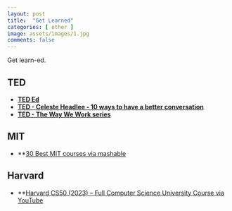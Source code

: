 ```yaml
---
layout: post
title:  "Get Learned"
categories: [ other ]
image: assets/images/1.jpg
comments: false
---
```


Get learn-ed.

## TED

+ **[TED Ed](https://www.youtube.com/@TEDEd)** 
+ **[TED - Celeste Headlee - 10 ways to have a better conversation](https://www.youtube.com/watch?v=R1vskiVDwl4)** 
+ **[TED - The Way We Work series](https://www.ted.com/series/the_way_we_work)**


## MIT
+ **[30 Best MIT courses via mashable](https://mashable.com/article/free-mit-courses-january)


## Harvard
+ **[Harvard CS50 (2023) – Full Computer Science University Course via YouTube](https://www.youtube.com/watch?v=LfaMVlDaQ24)